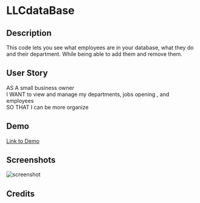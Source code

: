 # LLCdataBase

## Description

This code lets you see what employees are in your database, what they do and their department. While being able to add them and remove them. 

## User Story

AS A small business owner  
I WANT to view and manage my departments, jobs opening , and employees  
SO THAT I can be more  organize  

 

## Demo

[Link to Demo]()  

## Screenshots

![screenshot](h)

## Credits